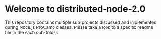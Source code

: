# Welcome to distributed-node-2.0

This repository contains multiple sub-projects discussed and implemented during Node.js ProCamp classes.
Please take a look to a specific readme file in the each sub-folder.
